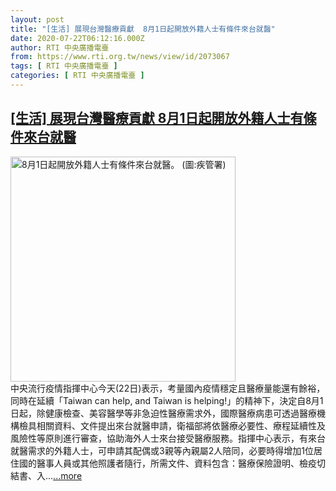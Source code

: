 ```yaml
---
layout: post
title: "[生活] 展現台灣醫療貢獻  8月1日起開放外籍人士有條件來台就醫"
date: 2020-07-22T06:12:16.000Z
author: RTI 中央廣播電臺
from: https://www.rti.org.tw/news/view/id/2073067
tags: [ RTI 中央廣播電臺 ]
categories: [ RTI 中央廣播電臺 ]
---
```

<!--1595398336000-->
[[生活] 展現台灣醫療貢獻  8月1日起開放外籍人士有條件來台就醫](https://www.rti.org.tw/news/view/id/2073067)
------

<div>
<img src="https://static.rti.org.tw/assets/thumbnails/2020/07/22/5b222048b9436daf53368f8b95a43740.jpg" width="360" alt="8月1日起開放外籍人士有條件來台就醫。 (圖:疾管署)" title="8月1日起開放外籍人士有條件來台就醫。 (圖:疾管署)"><br>中央流行疫情指揮中心今天(22日)表示，考量國內疫情穩定且醫療量能還有餘裕，同時在延續「Taiwan can help, and Taiwan is helping!」的精神下，決定自8月1日起，除健康檢查、美容醫學等非急迫性醫療需求外，國際醫療病患可透過醫療機構檢具相關資料、文件提出來台就醫申請，衛福部將依醫療必要性、療程延續性及風險性等原則進行審查，協助海外人士來台接受醫療服務。指揮中心表示，有來台就醫需求的外籍人士，可申請其配偶或3親等內親屬2人陪同，必要時得增加1位居住國的醫事人員或其他照護者隨行，所需文件、資料包含：醫療保險證明、檢疫切結書、入...<a target="_blank" href="https://www.rti.org.tw/news/view/id/2073067">...more</a>
</div>
